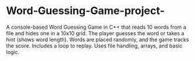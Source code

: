 # Word-Guessing-Game-project-
A console-based Word Guessing Game in C++ that reads 10 words from a file and hides one in a 10x10 grid. The player guesses the word or takes a hint (shows word length). Words are placed randomly, and the game tracks the score. Includes a loop to replay. Uses file handling, arrays, and basic logic.
